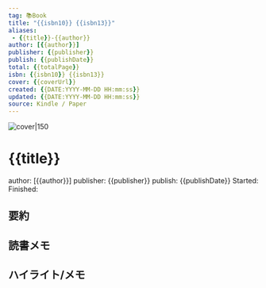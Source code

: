 ```yaml
---
tag: 📚Book
title: "{{isbn10}} {{isbn13}}"
aliases:
 - {{title}}-{{author}}
author: [{{author}}]
publisher: {{publisher}}
publish: {{publishDate}}
total: {{totalPage}}
isbn: {{isbn10}} {{isbn13}}
cover: {{coverUrl}}
created: {{DATE:YYYY-MM-DD HH:mm:ss}}
updated: {{DATE:YYYY-MM-DD HH:mm:ss}}
source: Kindle / Paper
---
```

![cover|150]({{coverUrl}})
# {{title}}
author: [{{author}}]
publisher: {{publisher}}
publish: {{publishDate}}
Started: 
Finished:
## 要約
## 読書メモ
## ハイライト/メモ